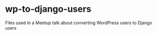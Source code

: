 wp-to-django-users
==================

Files used in a Meetup talk about converting WordPress users to Django users
